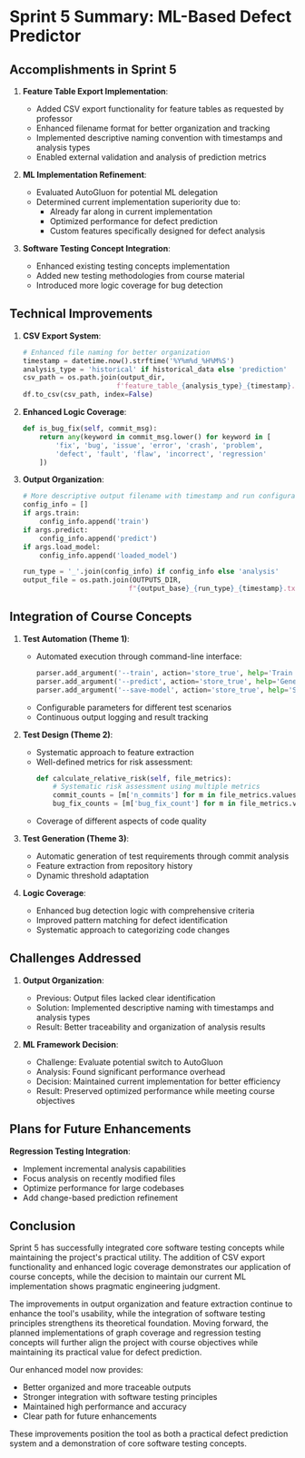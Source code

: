 # Sprint 5 Summary: ML-Based Defect Predictor

## Accomplishments in Sprint 5

1. **Feature Table Export Implementation**:
   - Added CSV export functionality for feature tables as requested by professor
   - Enhanced filename format for better organization and tracking
   - Implemented descriptive naming convention with timestamps and analysis types
   - Enabled external validation and analysis of prediction metrics

2. **ML Implementation Refinement**:
   - Evaluated AutoGluon for potential ML delegation
   - Determined current implementation superiority due to:
     - Already far along in current implementation
     - Optimized performance for defect prediction
     - Custom features specifically designed for defect analysis

3. **Software Testing Concept Integration**:
   - Enhanced existing testing concepts implementation
   - Added new testing methodologies from course material
   - Introduced more logic coverage for bug detection

## Technical Improvements

1. **CSV Export System**:
   ```python
   # Enhanced file naming for better organization
   timestamp = datetime.now().strftime('%Y%m%d_%H%M%S')
   analysis_type = 'historical' if historical_data else 'prediction'
   csv_path = os.path.join(output_dir, 
                          f'feature_table_{analysis_type}_{timestamp}.csv')
   df.to_csv(csv_path, index=False)
   ```

2. **Enhanced Logic Coverage**:
   ```python
   def is_bug_fix(self, commit_msg):
       return any(keyword in commit_msg.lower() for keyword in [
           'fix', 'bug', 'issue', 'error', 'crash', 'problem',
           'defect', 'fault', 'flaw', 'incorrect', 'regression'
       ])
   ```

3. **Output Organization**:
   ```python
   # More descriptive output filename with timestamp and run configuration
   config_info = []
   if args.train:
       config_info.append('train')
   if args.predict:
       config_info.append('predict')
   if args.load_model:
       config_info.append('loaded_model')
   
   run_type = '_'.join(config_info) if config_info else 'analysis'
   output_file = os.path.join(OUTPUTS_DIR, 
                             f"{output_base}_{run_type}_{timestamp}.txt")
   ```

## Integration of Course Concepts

1. **Test Automation (Theme 1)**:
   - Automated execution through command-line interface:
     ```python
     parser.add_argument('--train', action='store_true', help='Train the model')
     parser.add_argument('--predict', action='store_true', help='Generate predictions')
     parser.add_argument('--save-model', action='store_true', help='Save the trained model')
     ```
   - Configurable parameters for different test scenarios
   - Continuous output logging and result tracking

2. **Test Design (Theme 2)**:
   - Systematic approach to feature extraction
   - Well-defined metrics for risk assessment:
     ```python
     def calculate_relative_risk(self, file_metrics):
         # Systematic risk assessment using multiple metrics
         commit_counts = [m['n_commits'] for m in file_metrics.values()]
         bug_fix_counts = [m['bug_fix_count'] for m in file_metrics.values()]
     ```
   - Coverage of different aspects of code quality

3. **Test Generation (Theme 3)**:
   - Automatic generation of test requirements through commit analysis
   - Feature extraction from repository history
   - Dynamic threshold adaptation

4. **Logic Coverage**:
   - Enhanced bug detection logic with comprehensive criteria
   - Improved pattern matching for defect identification
   - Systematic approach to categorizing code changes

## Challenges Addressed

1. **Output Organization**:
   - Previous: Output files lacked clear identification
   - Solution: Implemented descriptive naming with timestamps and analysis types
   - Result: Better traceability and organization of analysis results

2. **ML Framework Decision**:
   - Challenge: Evaluate potential switch to AutoGluon
   - Analysis: Found significant performance overhead
   - Decision: Maintained current implementation for better efficiency
   - Result: Preserved optimized performance while meeting course objectives

## Plans for Future Enhancements

**Regression Testing Integration**:
   - Implement incremental analysis capabilities
   - Focus analysis on recently modified files
   - Optimize performance for large codebases
   - Add change-based prediction refinement

## Conclusion

Sprint 5 has successfully integrated core software testing concepts while maintaining the project's practical utility. The addition of CSV export functionality and enhanced logic coverage demonstrates our application of course concepts, while the decision to maintain our current ML implementation shows pragmatic engineering judgment.

The improvements in output organization and feature extraction continue to enhance the tool's usability, while the integration of software testing principles strengthens its theoretical foundation. Moving forward, the planned implementations of graph coverage and regression testing concepts will further align the project with course objectives while maintaining its practical value for defect prediction.

Our enhanced model now provides:
- Better organized and more traceable outputs
- Stronger integration with software testing principles
- Maintained high performance and accuracy
- Clear path for future enhancements

These improvements position the tool as both a practical defect prediction system and a demonstration of core software testing concepts. 

